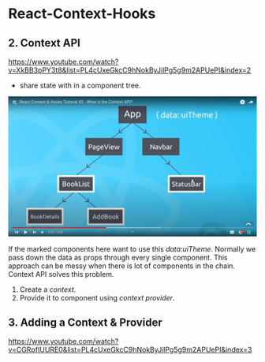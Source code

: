 # React-Context-Hooks

## 2. Context API

https://www.youtube.com/watch?v=XkBB3pPY3t8&list=PL4cUxeGkcC9hNokByJilPg5g9m2APUePI&index=2

- share state with in a component tree.

![](./IMAGES/image1.png)

If the marked components here want to use this *data:uiTheme*. Normally we pass down the data as props through every single component. This approach can be messy when there is lot of components in the chain. Context API solves this problem.

1. Create a *context*.
2. Provide it to component using *context provider*.

## 3. Adding a Context & Provider

https://www.youtube.com/watch?v=CGRpfIUURE0&list=PL4cUxeGkcC9hNokByJilPg5g9m2APUePI&index=3








